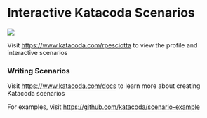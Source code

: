 # Interactive Katacoda Scenarios

[![](http://shields.katacoda.com/katacoda/rpesciotta/count.svg)](https://www.katacoda.com/rpesciotta "Get your profile on Katacoda.com")

Visit https://www.katacoda.com/rpesciotta to view the profile and interactive scenarios

### Writing Scenarios
Visit https://www.katacoda.com/docs to learn more about creating Katacoda scenarios

For examples, visit https://github.com/katacoda/scenario-example
